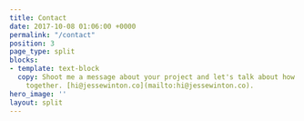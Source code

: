 ```yaml
---
title: Contact
date: 2017-10-08 01:06:00 +0000
permalink: "/contact"
position: 3
page_type: split
blocks:
- template: text-block
  copy: Shoot me a message about your project and let's talk about how we can work
    together. [hi@jessewinton.co](mailto:hi@jessewinton.co).
hero_image: ''
layout: split
---
```

